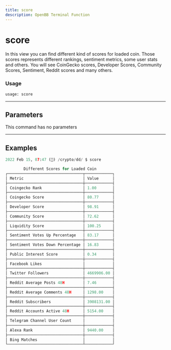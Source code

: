 ```yaml
---
title: score
description: OpenBB Terminal Function
---
```


# score

In this view you can find different kind of scores for loaded coin. Those scores represents different rankings, sentiment metrics, some user stats and others. You will see CoinGecko scores, Developer Scores, Community Scores, Sentiment, Reddit scores and many others.

### Usage 
```python
usage: score
```

---
## Parameters

This command has no parameters


---
## Examples

```python
2022 Feb 15, 07:47 (🦋) /crypto/dd/ $ score

        Different Scores for Loaded Coin
┌─────────────────────────────────┬────────────┐
│ Metric                          │ Value      │
├─────────────────────────────────┼────────────┤
│ Coingecko Rank                  │ 1.00       │
├─────────────────────────────────┼────────────┤
│ Coingecko Score                 │ 80.77      │
├─────────────────────────────────┼────────────┤
│ Developer Score                 │ 98.91      │
├─────────────────────────────────┼────────────┤
│ Community Score                 │ 72.62      │
├─────────────────────────────────┼────────────┤
│ Liquidity Score                 │ 100.25     │
├─────────────────────────────────┼────────────┤
│ Sentiment Votes Up Percentage   │ 83.17      │
├─────────────────────────────────┼────────────┤
│ Sentiment Votes Down Percentage │ 16.83      │
├─────────────────────────────────┼────────────┤
│ Public Interest Score           │ 0.34       │
├─────────────────────────────────┼────────────┤
│ Facebook Likes                  │            │
├─────────────────────────────────┼────────────┤
│ Twitter Followers               │ 4669906.00 │
├─────────────────────────────────┼────────────┤
│ Reddit Average Posts 48H        │ 7.46       │
├─────────────────────────────────┼────────────┤
│ Reddit Average Comments 48H     │ 1298.00    │
├─────────────────────────────────┼────────────┤
│ Reddit Subscribers              │ 3908131.00 │
├─────────────────────────────────┼────────────┤
│ Reddit Accounts Active 48H      │ 5154.00    │
├─────────────────────────────────┼────────────┤
│ Telegram Channel User Count     │            │
├─────────────────────────────────┼────────────┤
│ Alexa Rank                      │ 9440.00    │
├─────────────────────────────────┼────────────┤
│ Bing Matches                    │            │
└─────────────────────────────────┴────────────┘
```

